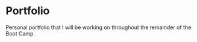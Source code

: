 # Portfolio
Personal portfolio that I will be working on throughout the remainder of the Boot Camp.
